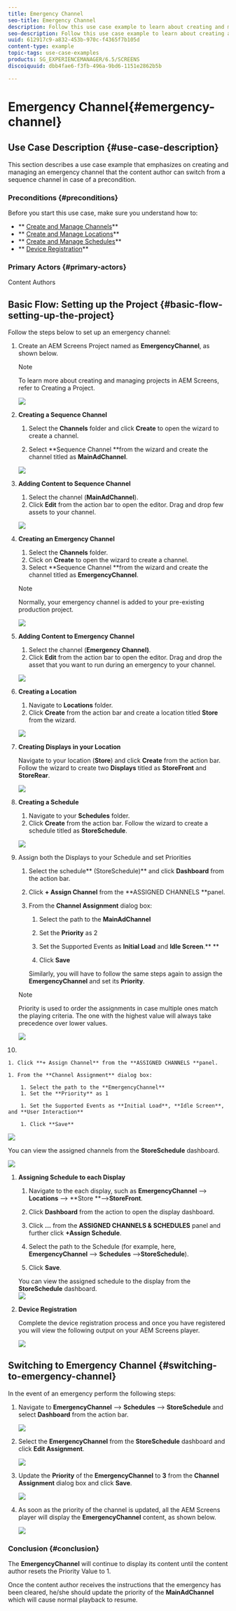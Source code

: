 ```yaml
---
title: Emergency Channel
seo-title: Emergency Channel
description: Follow this use case example to learn about creating and managing an emergency channel that the content author can switch from a sequence channel in case of a precondition.
seo-description: Follow this use case example to learn about creating and managing an emergency channel that the content author can switch from a sequence channel in case of a precondition.
uuid: 612917c9-a832-453b-970c-f4365f7b105d
content-type: example
topic-tags: use-case-examples
products: SG_EXPERIENCEMANAGER/6.5/SCREENS
discoiquuid: dbb4fae6-f3fb-496a-9bd6-1151e2862b5b

---
```


# Emergency Channel{#emergency-channel}

## Use Case Description {#use-case-description}

This section describes a use case example that emphasizes on creating and managing an emergency channel that the content author can switch from a sequence channel in case of a precondition.

### Preconditions {#preconditions}

Before you start this use case, make sure you understand how to:

* ** [Create and Manage Channels](/help/screens/using/managing-channels.md)**
* ** [Create and Manage Locations](/help/screens/using/managing-locations.md)**
* ** [Create and Manage Schedules](/help/screens/using/managing-schedules.md)**
* ** [Device Registration](/help/screens/using/device-registration.md)**

### Primary Actors {#primary-actors}

Content Authors

## Basic Flow: Setting up the Project {#basic-flow-setting-up-the-project}

Follow the steps below to set up an emergency channel:

1. Create an AEM Screens Project named as **EmergencyChannel**, as shown below.

   >[!NOTE]
   >
   >To learn more about creating and managing projects in AEM Screens, refer to Creating a Project.

   ![](assets/screen_shot_2019-02-21at35809pm.png)

1. **Creating a Sequence Channel**

    1. Select the **Channels** folder and click **Create** to open the wizard to create a channel.
    
    1. Select **Sequence Channel **from the wizard and create the channel titled as **MainAdChannel**.

   ![](assets/screen_shot_2019-02-21at35932pm.png)

1. **Adding Content to Sequence Channel**

    1. Select the channel (**MainAdChannel**).
    1. Click **Edit** from the action bar to open the editor. Drag and drop few assets to your channel.

   ![](assets/screen_shot_2019-02-21at40053pm.png)

1. **Creating an Emergency Channel**

    1. Select the **Channels** folder.
    1. Click on **Create** to open the wizard to create a channel. 
    1. Select **Sequence Channel **from the wizard and create the channel titled as **EmergencyChannel**.

   >[!NOTE]
   >
   >Normally, your emergency channel is added to your pre-existing production project.

   ![](assets/screen_shot_2019-02-21at40151pm.png)

1. **Adding Content to Emergency Channel**

    1. Select the channel (**Emergency Channel)**.
    1. Click **Edit** from the action bar to open the editor. Drag and drop the asset that you want to run during an emergency to your channel.

   ![](assets/screen_shot_2019-02-21at40516pm.png)

1. **Creating a Location**

    1. Navigate to **Locations** folder. 
    1. Click **Create** from the action bar and create a location titled **Store** from the wizard.

   ![](assets/screen_shot_2019-02-22at121638pm.png)

1. **Creating Displays in your Location**

   Navigate to your location (**Store**) and click **Create** from the action bar. Follow the wizard to create two **Displays** titled as **StoreFront** and **StoreRear**.

   ![](assets/screen_shot_2019-02-22at122556pm.png)

1. **Creating a Schedule**

    1. Navigate to your **Schedules** folder.
    1. Click **Create** from the action bar. Follow the wizard to create a schedule titled as **StoreSchedule**.

   ![](assets/screen_shot_2019-02-22at122845pm.png)

1. Assign both the Displays to your Schedule and set Priorities

    1. Select the schedule** (StoreSchedule)** and click **Dashboard** from the action bar.  
    
    1. Click **+ Assign Channel** from the **ASSIGNED CHANNELS **panel.
    
    1. From the **Channel Assignment** dialog box:

        1. Select the path to the **MainAdChannel**
        1. Set the **Priority** as 2
        1. Set the Supported Events as **Initial Load** and **Idle Screen**.** 
           **
        
        1. Click **Save**

       Similarly, you will have to follow the same steps again to assign the **EmergencyChannel** and set its **Priority**.

   >[!NOTE]
   >
   >Priority is used to order the assignments in case multiple ones match the playing criteria. The one with the highest value will always take precedence over lower values.

   ![](assets/screen_shot_2019-03-04at104636am.png)

1.

    1. Click **+ Assign Channel** from the **ASSIGNED CHANNELS **panel.
    
    1. From the **Channel Assignment** dialog box:

        1. Select the path to the **EmergencyChannel**
        1. Set the **Priority** as 1  
        
        1. Set the Supported Events as **Initial Load**, **Idle Screen**, and **User Interaction**
        
        1. Click **Save**

   ![](assets/screen_shot_2019-03-04at104741am.png)

   You can view the assigned channels from the **StoreSchedule** dashboard.

   ![](assets/screen_shot_2019-02-25at93658pm.png)

1. **Assigning Schedule to each Display**

    1. Navigate to the each display, such as **EmergencyChannel** --&gt; **Locations** --&gt; **Store **--&gt;**StoreFront**.
    
    1. Click **Dashboard** from the action to open the display dashboard.
    1. Click **...** from the **ASSIGNED CHANNELS & SCHEDULES** panel and further click **+Assign Schedule**.
    
    1. Select the path to the Schedule (for example, here, **EmergencyChannel** --&gt; **Schedules** --&gt;**StoreSchedule**).
    
    1. Click **Save**.

   You can view the assigned schedule to the display from the **StoreSchedule** dashboard.   
   ![](assets/screen_shot_2019-03-04at122003pm.png)

1. **Device Registration**

   Complete the device registration process and once you have registered you will view the following output on your AEM Screens player.

   ![](assets/new30.gif)

## Switching to Emergency Channel {#switching-to-emergency-channel}

In the event of an emergency perform the following steps:

1. Navigate to **EmergencyChannel** --&gt; **Schedules** --&gt; **StoreSchedule** and select **Dashboard** from the action bar.

   ![](assets/screen_shot_2019-02-25at101112pm.png)

1. Select the **EmergencyChannel** from the **StoreSchedule** dashboard and click **Edit Assignment**.

   ![](assets/screen_shot_2019-02-25at101239pm.png)

1. Update the **Priority** of the **EmergencyChannel** to **3** from the **Channel Assignment** dialog box and click **Save**.

   ![](assets/screen_shot_2019-02-25at101622pm.png)

1. As soon as the priority of the channel is updated, all the AEM Screens player will display the **EmergencyChannel** content, as shown below.

   ![](assets/screen_shot_2019-02-25at101742pm.png)

### Conclusion {#conclusion}

The **EmergencyChannel** will continue to display its content until the content author resets the Priority Value to 1.

Once the content author receives the instructions that the emergency has been cleared, he/she should update the priority of the **MainAdChannel** which will cause normal playback to resume.
